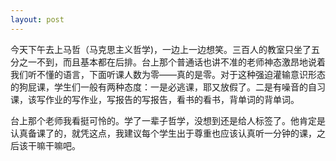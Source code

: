```yaml
---
layout: post
---
```

今天下午去上马哲（马克思主义哲学)，一边上一边想笑。三百人的教室只坐了五分之一不到，而且基本都在后排。台上那个普通话也讲不准的老师神态激昂地说着我们听不懂的语言，下面听课人数为零——真的是零。对于这种强迫灌输意识形态的狗屁课，学生们一般有两种态度：一是必逃课，耶又放假了。二是有噪音的自习课，该写作业的写作业，写报告的写报告，看书的看书，背单词的背单词。

台上那个老师我看挺可怜的。学了一辈子哲学，没想到还是给人标签了。他肯定是认真备课了的，就凭这点，我建议每个学生出于尊重也应该认真听一分钟的课，之后该干嘛干嘛吧。